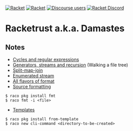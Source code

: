 [![Racket](https://img.shields.io/badge/-Made%20with%20Racket-darkred?logo=racket)](https://racket-lang.org)
[![Racket](https://img.shields.io/badge/-Made%20with%20Racket%20Templates-lightgrey?logo=racket)](https://github.com/racket-templates)
[![Discourse users](https://img.shields.io/discourse/users?label=Discuss%20on%20Racket%20Discourse&logo=racket&server=https%3A%2F%2Fracket.discourse.group)](https://racket.discourse.group/t/racket-templates-project/156?u=spdegabrielle)
[![Racket Discord](https://img.shields.io/discord/571040468092321801?label=Chat%20on%20Racket%20Discord&logo=racket)](https://discord.gg/6Zq8sH5)

# Racketrust a.k.a. Damastes

## Notes

- [Cycles and regular expressions](https://racket.discourse.group/t/break-out-of-the-cycle-whats-the-racket-way-alternative/2814)
- [Generators, streams and recursion](https://racket.discourse.group/t/walking-a-file-tree-as-a-study-in-recursive-generators/2787) (Walking a file tree)
- [Split-map-join](https://racket.discourse.group/t/nested-split-map-join-preferred-style/2809)
- [Enumerated stream](https://racket.discourse.group/t/enumerated-stream/2790)
- [All flavors of format](https://racket.discourse.group/t/srfi-48-is-it-possible-to-get-rid-of-the-decimal-point/2836)
- [Source formatting](https://github.com/sorawee/fmt)

```
$ raco pkg install fmt
$ raco fmt -i <file>
```

- [Templates](https://github.com/racket-templates)

```
$ raco pkg install from-template
$ raco new cli-command <directory-to-be-created>
```
